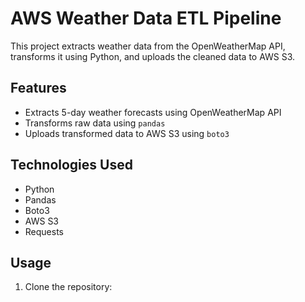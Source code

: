 # AWS Weather Data ETL Pipeline

This project extracts weather data from the OpenWeatherMap API, transforms it using Python, and uploads the cleaned data to AWS S3.

## Features
- Extracts 5-day weather forecasts using OpenWeatherMap API
- Transforms raw data using `pandas`
- Uploads transformed data to AWS S3 using `boto3`

## Technologies Used
- Python
- Pandas
- Boto3
- AWS S3
- Requests

## Usage
1. Clone the repository:
